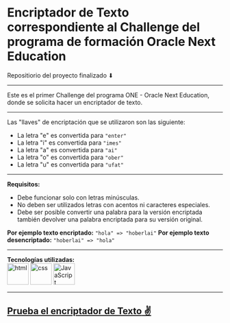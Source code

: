 # Encriptador de Texto correspondiente al Challenge del programa de formación Oracle Next Education
Repositiorio del proyecto finalizado ⬇

---

Este es el primer Challenge del programa ONE - Oracle Next Education, donde se solicita hacer un encriptador de texto.

---

Las "llaves" de encriptación que se utilizaron son las siguiente:  
  
  - La letra "e" es convertida para `"enter"`
  - La letra "i" es convertida para `"imes"`
  - La letra "a" es convertida para `"ai"`
  - La letra "o" es convertida para `"ober"`
  - La letra "u" es convertida para `"ufat"`

---

**Requisitos:**  
  - Debe funcionar solo con letras minúsculas.
  - No deben ser utilizados letras con acentos ni caracteres especiales.
  - Debe ser posible convertir una palabra para la versión encriptada también devolver una palabra encriptada para su versión original.  

**Por ejemplo texto encriptado:** `"hola" => "hoberlai"`
**Por ejemplo texto desencriptado:** `"hoberlai" => "hola"`

---

**Tecnologías utilizadas:**  
<img src="https://img.icons8.com/color/344/html-5--v1.png" alt="html" width="50"/>
<img src="https://img.icons8.com/color/344/css3.png" alt="css" width="50"/>
<img src="https://img.icons8.com/color/344/javascript--v1.png" alt="JavaScript" width="50"/>

---

[**Prueba el encriptador de Texto** ✌](https://karlosfernandez.github.io/Encriptador-Texto-Carlos/)
---
